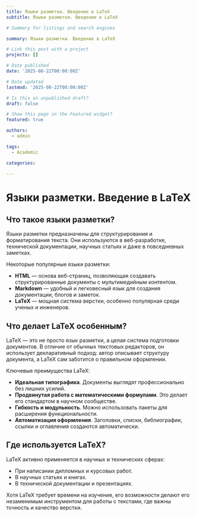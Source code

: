 ```yaml
---
title: Языки разметки. Введение в LaTeX
subtitle: Языки разметки. Введение в LaTeX

# Summary for listings and search engines

summary: Языки разметки. Введение в LaTeX

# Link this post with a project
projects: []

# Date published
date: '2025-08-22T00:00:00Z'

# Date updated
lastmod: '2025-08-22T00:00:00Z'

# Is this an unpublished draft?
draft: false

# Show this page in the Featured widget?
featured: true

authors:
  - admin

tags:
  - Academic

categories:
  
---
```


# Языки разметки. Введение в LaTeX

## Что такое языки разметки?  
Языки разметки предназначены для структурирования и форматирования текста. Они используются в веб-разработке, технической документации, научных статьях и даже в повседневных заметках.  

Некоторые популярные языки разметки:  
- **HTML** — основа веб-страниц, позволяющая создавать структурированные документы с мультимедийным контентом.  
- **Markdown** — удобный и легковесный язык для создания документации, блогов и заметок.  
- **LaTeX** — мощная система верстки, особенно популярная среди ученых и инженеров.  

## Что делает LaTeX особенным?  
LaTeX — это не просто язык разметки, а целая система подготовки документов. В отличие от обычных текстовых редакторов, он использует декларативный подход: автор описывает структуру документа, а LaTeX сам заботится о правильном оформлении.  

Ключевые преимущества LaTeX:  
- **Идеальная типографика**. Документы выглядят профессионально без лишних усилий.  
- **Продвинутая работа с математическими формулами**. Это делает его стандартом в научном сообществе.  
- **Гибкость и модульность**. Можно использовать пакеты для расширения функциональности.  
- **Автоматизация оформления**. Заголовки, списки, библиографии, ссылки и оглавления создаются автоматически.  

## Где используется LaTeX?  
LaTeX активно применяется в научных и технических сферах:  
- При написании дипломных и курсовых работ.  
- В научных статьях и книгах.  
- В технической документации и презентациях.  

Хотя LaTeX требует времени на изучение, его возможности делают его незаменимым инструментом для работы с текстами, где важны точность и качество верстки.

